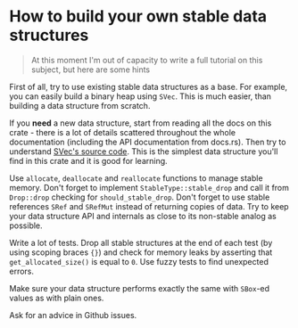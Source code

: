 # How to build your own stable data structures

> At this moment I'm out of capacity to write a full tutorial on this subject, but here are some hints

First of all, try to use existing stable data structures as a base. For example, you can easily build a binary heap using `SVec`.
This is much easier, than building a data structure from scratch.

If you **need** a new data structure, start from reading all the docs on this crate - there is a lot of details scattered
throughout the whole documentation (including the API documentation from docs.rs). Then try to understand [SVec's source code](../src/collections/vec/mod.rs).
This is the simplest data structure you'll find in this crate and it is good for learning.

Use `allocate`, `deallocate` and `reallocate` functions to manage stable memory. Don't forget to implement `StableType::stable_drop` 
and call it from `Drop::drop` checking for `should_stable_drop`. Don't forget to use stable references `SRef` and `SRefMut`
instead of returning copies of data. Try to keep your data structure API and internals as close to its non-stable analog 
as possible.

Write a lot of tests. Drop all stable structures at the end of each test (by using scoping braces `{}`) and check for
memory leaks by asserting that `get_allocated_size()` is equal to `0`. Use fuzzy tests to find unexpected errors.

Make sure your data structure performs exactly the same with `SBox`-ed values as with plain ones.

Ask for an advice in Github issues.